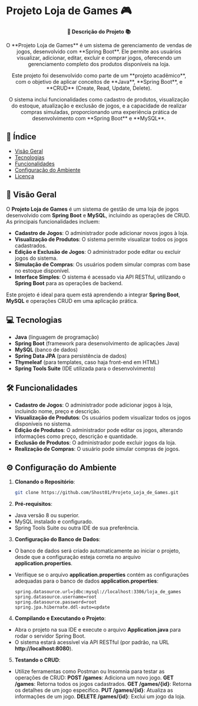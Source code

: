 # Projeto Loja de Games 🎮

<div align="center">
  <strong>🚀 Descrição do Projeto 📚</strong>
</div>

<div align="center">
  <p>O **Projeto Loja de Games** é um sistema de gerenciamento de vendas de jogos, desenvolvido com **Spring Boot**. Ele permite aos usuários visualizar, adicionar, editar, excluir e comprar jogos, oferecendo um gerenciamento completo dos produtos disponíveis na loja.</p>
  <p>Este projeto foi desenvolvido como parte de um **projeto acadêmico**, com o objetivo de aplicar conceitos de **Java**, **Spring Boot**, e **CRUD** (Create, Read, Update, Delete).</p>
  <p>O sistema inclui funcionalidades como cadastro de produtos, visualização do estoque, atualização e exclusão de jogos, e a capacidade de realizar compras simuladas, proporcionando uma experiência prática de desenvolvimento com **Spring Boot** e **MySQL**.</p>
</div>

## 📖 Índice

- [Visão Geral](#visão-geral)
- [Tecnologias](#tecnologias)
- [Funcionalidades](#funcionalidades)
- [Configuração do Ambiente](#configuração-do-ambiente)
- [Licença](#licença)

## 🔭 Visão Geral

O **Projeto Loja de Games** é um sistema de gestão de uma loja de jogos desenvolvido com **Spring Boot** e **MySQL**, incluindo as operações de CRUD. As principais funcionalidades incluem:

- **Cadastro de Jogos**: O administrador pode adicionar novos jogos à loja.
- **Visualização de Produtos**: O sistema permite visualizar todos os jogos cadastrados.
- **Edição e Exclusão de Jogos**: O administrador pode editar ou excluir jogos do sistema.
- **Simulação de Compras**: Os usuários podem simular compras com base no estoque disponível.
- **Interface Simples**: O sistema é acessado via API RESTful, utilizando o **Spring Boot** para as operações de backend.

Este projeto é ideal para quem está aprendendo a integrar **Spring Boot**, **MySQL** e operações CRUD em uma aplicação prática.

## 💻 Tecnologias

- **Java** (linguagem de programação)
- **Spring Boot** (framework para desenvolvimento de aplicações Java)
- **MySQL** (banco de dados)
- **Spring Data JPA** (para persistência de dados)
- **Thymeleaf** (para templates, caso haja front-end em HTML)
- **Spring Tools Suite** (IDE utilizada para o desenvolvimento)

## 🛠️ Funcionalidades

- **Cadastro de Jogos**: O administrador pode adicionar jogos à loja, incluindo nome, preço e descrição.
- **Visualização de Produtos**: Os usuários podem visualizar todos os jogos disponíveis no sistema.
- **Edição de Produtos**: O administrador pode editar os jogos, alterando informações como preço, descrição e quantidade.
- **Exclusão de Produtos**: O administrador pode excluir jogos da loja.
- **Realização de Compras**: O usuário pode simular compras de jogos.

## ⚙️ Configuração do Ambiente

1. **Clonando o Repositório**:
   ```bash
   git clone https://github.com/Shost01/Projeto_Loja_de_Games.git

2. **Pré-requisitos**:

- Java versão 8 ou superior.
- MySQL instalado e configurado.
- Spring Tools Suite ou outra IDE de sua preferência.

3. **Configuração do Banco de Dados**:

- O banco de dados será criado automaticamente ao iniciar o projeto, desde que a configuração esteja correta no arquivo **application.properties**.
- Verifique se o arquivo **application.properties** contém as configurações adequadas para o banco de dados
   **application.properties**:
  
      spring.datasource.url=jdbc:mysql://localhost:3306/loja_de_games
      spring.datasource.username=root
      spring.datasource.password=root
      spring.jpa.hibernate.ddl-auto=update

4. **Compilando e Executando o Projeto**:

- Abra o projeto na sua IDE e execute o arquivo **Application.java** para rodar o servidor Spring Boot.
- O sistema estará acessível via API RESTful (por padrão, na URL **http://localhost:8080**).

5. **Testando o CRUD**:

- Utilize ferramentas como Postman ou Insomnia para testar as operações de CRUD:
**POST /games**: Adiciona um novo jogo.
**GET /games**: Retorna todos os jogos cadastrados.
**GET /games/{id}**: Retorna os detalhes de um jogo específico.
**PUT /games/{id}**: Atualiza as informações de um jogo.
**DELETE /games/{id}**: Exclui um jogo da loja.

